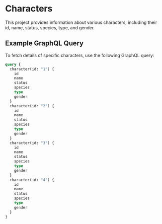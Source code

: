 # Characters

This project provides information about various characters, including their id, name, status, species, type, and gender. 

## Example GraphQL Query

To fetch details of specific characters, use the following GraphQL query:

```graphql
query {
  character(id: "1") {
    id
    name
    status
    species
    type
    gender
  }
  character(id: "2") {
    id
    name
    status
    species
    type
    gender
  }
  character(id: "3") {
    id
    name
    status
    species
    type
    gender
  }
  character(id: "4") {
    id
    name
    status
    species
    type
    gender
  }
}

